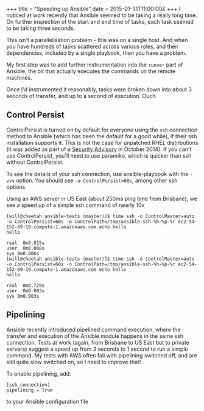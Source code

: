 +++
title = "Speeding up Ansible"
date = 2015-01-31T11:00:00Z
+++
I noticed at work recently that Ansible seemed to be taking a really long
time. On further inspection of the start and end time of tasks, each task
seemed to be taking three seconds.

This isn't a parallelisation problem - this was on a single host. And when
you have hundreds of tasks scattered across various roles, and their
dependencies, included by a single playbook, then you have a problem.

My first step was to add further instrumentation into the `runner` part
of Ansible, the bit that actually executes the commands on the remote machines.

Once I'd instrumented it reasonably, tasks were broken down into
about 3 seconds of transfer, and up to a second of execution. Ouch. 

## Control Persist
ControlPersist is turned on by default for everyone using the `ssh`
connection method to Ansible (which has been the default for a good 
while), if their ssh installation supports it. This is not the case
for unpatched RHEL distributions (it was added as part of a 
[Security Advisory](https://rhn.redhat.com/errata/RHSA-2014-1552.html) 
in October 2014). If you can't use ControlPersist, you'll need to 
use paramiko, which is quicker than ssh without ControlPersist.

To see the details of your ssh connection, use ansible-playbook with
the `-vvv` option. You should see `-o ControlPersist=60s`, among
other ssh options.

Using an AWS server in US East (about 250ms ping time from Brisbane),
we see a speed up of a simple ssh command of nearly 10x
```
[will@cheetah ansible-tests (master)]$ time ssh -o ControlMaster=auto -o ControlPersist=60s -o ControlPath=/tmp/ansible-ssh-%h-%p-%r ec2-54-152-69-19.compute-1.amazonaws.com echo hello
hello

real  0m5.815s
user  0m0.008s
sys 0m0.006s
[will@cheetah ansible-tests (master)]$ time ssh -o ControlMaster=auto -o ControlPersist=60s -o ControlPath=/tmp/ansible-ssh-%h-%p-%r ec2-54-152-69-19.compute-1.amazonaws.com echo hello
hello

real  0m0.729s
user  0m0.003s
sys 0m0.003s
```

## Pipelining
Ansible recently introduced pipelined command execution, where the transfer
and execution of the Ansible module happens in the same ssh connection.
Tests at work (again, from Brisbane to US East but to private servers)
suggest a speed up from 3 seconds to 1 second to run a simple command.
My tests with AWS often fail with pipelining switched off, and are still
quite slow switched on, so I need to improve that!

To enable pipelining, add:

```
[ssh_connection]
pipelining = True
```

to your Ansible configuration file
